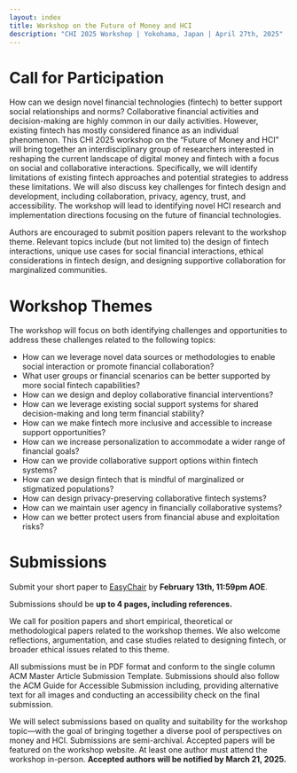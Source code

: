 ```yaml
---
layout: index
title: Workshop on the Future of Money and HCI
description: "CHI 2025 Workshop | Yokohama, Japan | April 27th, 2025"
---
```


# Call for Participation


How can we design novel financial technologies (fintech) to better support social relationships and norms? Collaborative financial activities and decision-making are highly common in our daily activities. However, existing fintech has mostly considered finance as an individual phenomenon. This CHI 2025 workshop on the “Future of Money and HCI” will bring together an interdisciplinary group of researchers interested in reshaping the current landscape of digital money and fintech with a focus on social and collaborative interactions. Specifically, we will identify limitations of existing fintech approaches and potential strategies to address these limitations. We will also discuss key challenges for fintech design and development, including collaboration, privacy, agency, trust, and accessibility. The workshop will lead to identifying novel HCI research and implementation directions focusing on the future of financial technologies.

Authors are encouraged to submit position papers relevant to the workshop theme. Relevant topics include (but not limited to) the design of fintech interactions, unique use cases for social financial interactions, ethical considerations in fintech design, and designing supportive collaboration for marginalized communities.

# Workshop Themes

The workshop will focus on both identifying challenges and opportunities to address these challenges related to the following topics:

- How can we leverage novel data sources or methodologies to enable social interaction or promote financial collaboration?
- What user groups or financial scenarios can be better supported by more social fintech capabilities?
- How can we design and deploy collaborative financial interventions?
- How can we leverage existing social support systems for shared decision-making and long term financial stability?
- How can we make fintech more inclusive and accessible to increase support opportunities?
- How can we increase personalization to accommodate a wider range of financial goals?
- How can we provide collaborative support options within fintech systems?
- How can we design fintech that is mindful of marginalized or stigmatized populations?
- How can design privacy-preserving collaborative fintech systems?
- How can we maintain user agency in financially collaborative systems?
- How can we better protect users from financial abuse and exploitation risks?

# Submissions

Submit your short paper to [EasyChair](https://easychair.org/conferences/?conf=moneyandhci2025) by **February 13th, 11:59pm AOE**.

Submissions should be **up to 4 pages, including references.** 

We call for position papers and short empirical, theoretical or methodological papers related to the workshop themes. We also welcome reflections, argumentation, and case studies related to designing fintech, or broader ethical issues related to this theme.

All submissions must be in PDF format and conform to the single column ACM Master Article Submission Template. Submissions should also follow the ACM Guide for Accessible Submission including, providing alternative text for all images and conducting an accessibility check on the final submission.

We will select submissions based on quality and suitability for the workshop topic—with the goal of bringing together a diverse pool of perspectives on money and HCI. Submissions are semi-archival. Accepted papers will be featured on the workshop website. At least one author must attend the workshop in-person. **Accepted authors will be notified by March 21, 2025.**
